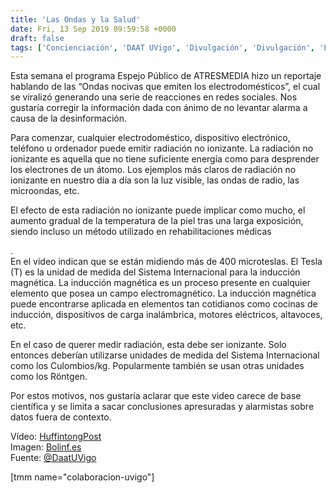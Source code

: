 ```yaml
---
title: 'Las Ondas y la Salud'
date: Fri, 13 Sep 2019 09:59:58 +0000
draft: false
tags: ['Concienciación', 'DAAT UVigo', 'Divulgación', 'Divulgación', 'Electrodomésticos', 'Espejo Público', 'Fake news', 'Medios', 'Ondas', 'Salud', 'Televisión', 'Universidad de Vigo', 'UVigo']
---
```


Esta semana el programa Espejo Público de ATRESMEDIA hizo un reportaje hablando de las “Ondas nocivas que emiten los electrodomésticos”, el cual se viralizó generando una serie de reacciones en redes sociales. Nos gustaría corregir la información dada con ánimo de no levantar alarma a causa de la desinformación.

  
Para comenzar, cualquier electrodoméstico, dispositivo electrónico, teléfono u ordenador puede emitir radiación no ionizante. La radiación no ionizante es aquella que no tiene suficiente energía como para desprender los electrones de un átomo. Los ejemplos más claros de radiación no ionizante en nuestro día a día son la luz visible, las ondas de radio, las microondas, etc.

  
El efecto de esta radiación no ionizante puede implicar como mucho, el aumento gradual de la temperatura de la piel tras una larga exposición, siendo incluso un método utilizado en rehabilitaciones médicas

.  
En el vídeo indican que se están midiendo más de 400 microteslas. El Tesla (T) es la unidad de medida del Sistema Internacional para la inducción magnética. La inducción magnética es un proceso presente en cualquier elemento que posea un campo electromagnético. La inducción magnética puede encontrarse aplicada en elementos tan cotidianos como cocinas de inducción, dispositivos de carga inalámbrica, motores eléctricos, altavoces, etc.

  
En el caso de querer medir radiación, esta debe ser ionizante. Solo entonces deberían utilizarse unidades de medida del Sistema Internacional como los Culombios/kg. Popularmente también se usan otras unidades como los Röntgen.

  
Por estos motivos, nos gustaría aclarar que este video carece de base científica y se limita a sacar conclusiones apresuradas y alarmistas sobre datos fuera de contexto.  

Vídeo: [HuffintongPost](https://www.huffingtonpost.es/entry/indignacion-con-espejo-publico-antena-3-por-lo-que-han-dicho-sobre-los-microondas_es_5d7a25b1e4b0fc715342a80a)  
Imagen: [Bolinf.es](http://www.bolinf.es/wp/archives/89710#.XXtmaXVxfD4)  
Fuente: [@DaatUVigo](https://twitter.com/daatuvigo)

\[tmm name="colaboracion-uvigo"\]